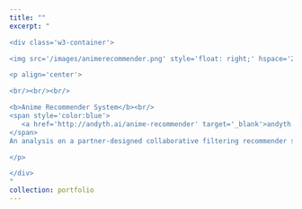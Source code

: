 ```yaml
---
title: ""
excerpt: "  

<div class='w3-container'>

<img src='/images/animerecommender.png' style='float: right;' hspace='20'>

<p align='center'>

<br/><br/><br/>

<b>Anime Recommender System</b><br/>
<span style='color:blue'>
   <a href='http://andyth.ai/anime-recommender' target='_blank'>andyth.ai/anime-recommender</a><br/>
</span>
An analysis on a partner-designed collaborative filtering recommender system that offers suggested anime based on given user preferences and viewing history, taken from a Kaggle dataset containing MyAnimeList.net users. 

</p>

</div>
"
collection: portfolio
---
```

